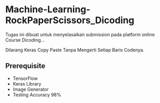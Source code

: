# Machine-Learning-RockPaperScissors_Dicoding

Tugas ini dibuat untuk menyelasaikan submission pada platform online Course Dicoding...
<p>Dilarang Keras Copy Paste Tanpa Mengerti Setiap Baris Codenya.</p>


## Prerequisite
- TensorFlow
- Keras Library
- Image Generator
- Testing Accuracy 98%

